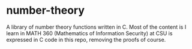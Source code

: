 # number-theory
A library of number theory functions written in C. Most of the content is I learn in MATH 360 (Mathematics of Information Security) at CSU is expressed in C code in this repo, removing the proofs of course.